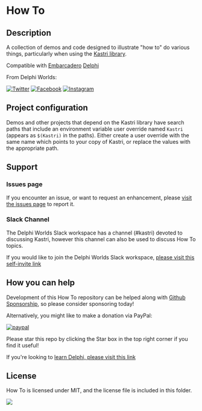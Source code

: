 # How To

## Description

A collection of demos and code designed to illustrate "how to" do various things, particularly when using the [Kastri library](https://github.com/DelphiWorlds/Kastri).

Compatible with [Embarcadero](https://wwww.embarcadero.com) [Delphi](https://www.embarcadero.com/products/delphi)

From Delphi Worlds:

[![Twitter](https://img.shields.io/badge/-Twitter-1DA1F2?style=plastic&logo=Twitter)](https://twitter.com/DelphiWorlds)  [![Facebook](https://img.shields.io/badge/-Facebook-green?style=plastic&logo=Facebook)](https://www.facebook.com/DelphiWorlds)  [![Instagram](https://img.shields.io/badge/-Instagram-833AB4?style=plastic&logo=Instagram)](https://www.instagram.com/delphiworlds)

## Project configuration

Demos and other projects that depend on the Kastri library have search paths that include an environment variable user override named `Kastri` (appears as `$(Kastri)` in the paths). Either create a user override with the same name which points to your copy of Kastri, or replace the values with the appropriate path.

## Support

### Issues page

If you encounter an issue, or want to request an enhancement, please [visit the issues page](https://github.com/DelphiWorlds/HowTo/issues) to report it.

### Slack Channel

The Delphi Worlds Slack workspace has a channel (#kastri) devoted to discussing Kastri, however this channel can also be used to discuss How To topics.

If you would like to join the Delphi Worlds Slack workspace, [please visit this self-invite link](https://slack.delphiworlds.com)

## How you can help

Development of this How To repository can be helped along with [Github Sponsorship](https://github.com/sponsors/DelphiWorlds), so please consider sponsoring today!

Alternatively, you might like to make a donation via PayPal: 

[![paypal](https://www.paypalobjects.com/en_AU/i/btn/btn_donate_LG.gif)](https://www.paypal.com/donate/?hosted_button_id=CGHWQ28MKBGAA)

Please star this repo by clicking the Star box in the top right corner if you find it useful!

If you're looking to [learn Delphi, please visit this link](https://learndelphi.org)

## License

How To is licensed under MIT, and the license file is included in this folder.


![](https://tokei.rs/b1/github/DelphiWorlds/HowTo)

